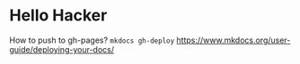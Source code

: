 # Hello Hacker 

How to push to gh-pages?
`mkdocs gh-deploy`
https://www.mkdocs.org/user-guide/deploying-your-docs/
